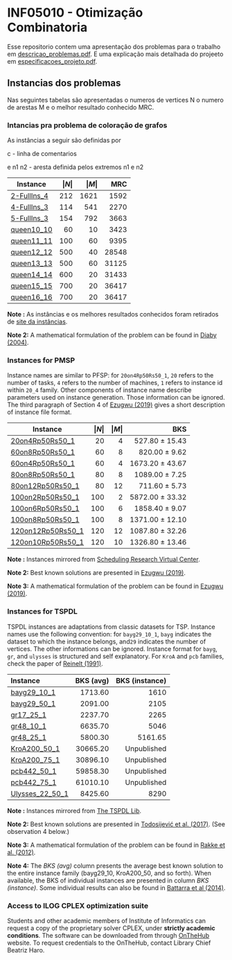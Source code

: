 # INF05010 - Otimização Combinatoria

Esse repositorio contem uma apresentação dos problemas para o trabalho em [descricao_problemas.pdf](descricao_problemas.pdf). E uma explicação mais detalhada do projeeto em  [especificacoes_projeto.pdf](especificacoes_projeto.pdf).

## Instancias dos problemas

Nas seguintes tabelas são apresentadas o numeros de vertices N o numero de arestas M e o melhor resultado conhecido MRC.
### Intancias pra problema de coloração de grafos

As instâncias a seguir são definidas por

c - linha de comentarios

e n1 n2 - aresta definida pelos extremos n1 e n2

| Instance | \|_N_\| | \|_M_\| | MRC|
|----------|-------:|---------:|------:|
|[2-FullIns_4](instances/CG/2-FullIns_4.col)      |212   |1621  |1592   |
|[4-FullIns_3](instances/CG/4-FullIns_3.cool)      |114   |541  |2270   |
|[5-FullIns_3](instances/CG/5-FullIns_3.col)      |154   | 792  |3663   |
|[queen10_10](instances/CG/queen10_10.col)      |60   |10  |3423   |
|[queen11_11](instances/CG/queen11_11.col)    |100  |60  |9395   |
|[queen12_12](instances/CG/queen12_12.col)    |500  |40  |28548  |
|[queen13_13](instances/CG/queen13_13.col)    |500  |60  |31125  |
|[queen14_14](instances/CG/queen14_14.col)    |600  |20  |31433  |
|[queen15_15](instances/CG/queen15_15.col)  |700  |20  |36417  |
|[queen16_16](instances/CG/queen16_16.col)  |700  |20  |36417  |


__Note :__ As instâncias e os melhores resultados conhecidos foram retirados de [site da instâncias](https://sites.google.com/site/graphcoloring/vertex-coloring).

__Note 2:__ A mathematical formulation of the problem can be found in [Diaby (2004)](https://pdfs.semanticscholar.org/8940/80ceb6e549e3ec5f54b7d775687c549a8d93.pdf).


### Instances for PMSP

Instance names are similar to PFSP: for ``20on4Rp50Rs50_1``, ``20`` refers to the number of tasks, ``4`` refers to the number of machines, ``1`` refers to instance id within ``20_4`` family. Other components of instance name describe parameters used on instance generation. Those information can be ignored.
The third paragraph of Section 4 of [Ezugwu (2019)](https://www.sciencedirect.com/science/article/pii/S0950705119300504) gives a short description of instance file format.

| Instance | \|_N_\| | \|_M_\| | BKS|
|----------|-------:|---------:|------:|
|[20on4Rp50Rs50_1  ](instances/pmsp/20on4Rp50Rs50_1.dat) | 20  | 4   |  527.80   ± 15.43   |
|[60on8Rp50Rs50_1  ](instances/pmsp/60on8Rp50Rs50_1.dat) | 60  | 8   |  820.00   ± 9.62    |
|[60on4Rp50Rs50_1  ](instances/pmsp/60on4Rp50Rs50_1.dat) | 60  | 4   |  1673.20  ± 43.67  |
|[80on8Rp50Rs50_1  ](instances/pmsp/80on8Rp50Rs50_1.dat) | 80  | 8   |  1089.00  ± 7.25   |
|[80on12Rp50Rs50_1 ](instances/pmsp/80on12Rp50Rs50_1.dat) | 80  | 12  |   711.60  ± 5.73   |
|[100on2Rp50Rs50_1 ](instances/pmsp/100on2Rp50Rs50_1.dat) | 100 | 2   |  5872.00  ± 33.32  |
|[100on6Rp50Rs50_1 ](instances/pmsp/100on6Rp50Rs50_1.dat) | 100 | 6   |  1858.40  ± 9.07   |
|[100on8Rp50Rs50_1 ](instances/pmsp/100on8Rp50Rs50_1.dat) | 100 | 8   |  1371.00  ± 12.10  |
|[120on12Rp50Rs50_1](instances/pmsp/120on12Rp50Rs50_1.dat) | 120 | 12  |   1087.80 ± 32.26 |
|[120on10Rp50Rs50_1](instances/pmsp/120on10Rp50Rs50_1.dat) | 120 | 10  |   1326.80 ± 13.46 |

__Note :__ Instances mirrored from [Scheduling Research Virtual Center](https://sites.wp.odu.edu/schedulingresearch/paper).

__Note 2:__ Best known solutions are presented in [Ezugwu (2019)](https://www.sciencedirect.com/science/article/pii/S0950705119300504).

__Note 3:__ A mathematical formulation of the problem can be found in [Ezugwu (2019)](https://www.sciencedirect.com/science/article/pii/S0950705119300504).


### Instances for TSPDL

TSPDL instances are adaptations from classic datasets for TSP. Instance names use the following convention: for ``bayg29_10_1``, ``bayg`` indicates the dataset to which the instance belongs, and``29`` indicates the number of vertices. The other informations can be ignored.
Instance format for ``bayg``, ``gr``, and ``ulysses`` is structured and self explanatory.
For ``KroA`` and ``pcb`` families, check the paper of [Reinelt (1991)](http://dx.doi.org/10.1287/ijoc.3.4.376).

| Instance | BKS (avg) | BKS (instance)|
|:---------|----------:|-----:|
|[bayg29_10_1    ](instances/tspdl/bayg29_10_1.dat)  |  1713.60     |  1610    |
|[bayg29_50_1    ](instances/tspdl/bayg29_50_1.dat)  |  2091.00     |  2105    |
|[gr17_25_1      ](instances/tspdl/gr17_25_1.dat)  |  2237.70       |  2265    |
|[gr48_10_1      ](instances/tspdl/gr48_10_1.dat)  |  6635.70       |  5046    |
|[gr48_25_1      ](instances/tspdl/gr48_25_1.dat)  |  5800.30       |  5161.65 |
|[KroA200_50_1   ](instances/tspdl/KroA200_50_1.dat)  |  30665.20   |  Unpublished  |
|[KroA200_75_1   ](instances/tspdl/KroA200_75_1.dat)  |  30896.10   |  Unpublished  |
|[pcb442_50_1    ](instances/tspdl/pcb442_50_1.dat)  |  59858.30    |  Unpublished  |
|[pcb442_75_1    ](instances/tspdl/pcb442_75_1.dat)  |  61010.10    |  Unpublished  |
|[Ulysses_22_50_1 ](instances/tspdl/ulysses22_50_1.dat)  |  8425.60  |  8290   |

__Note :__ Instances mirrored from [The TSPDL Lib](http://tspdl.jgr.no/).

__Note 2:__ Best known solutions are presented in [Todosijević et al. (2017)](https://link.springer.com/article/10.1007/s11590-014-0788-9). (See observation 4 below.)

__Note 3:__ A mathematical formulation of the problem can be found in [Rakke et al. (2012)](https://www.sciencedirect.com/science/article/pii/S0305048317300518).

__Note 4:__ The _BKS (avg)_ column presents the average best known solution to the entire instance family (bayg29_10, KroA200_50, and so forth). When available, the BKS of individual instances are presented in column _BKS (instance)_. Some individual results can also be found in [Battarra et al (2014)](https://www.sciencedirect.com/science/article/pii/S0377221713008655).

### Access to ILOG CPLEX optimization suite

Students and other academic members of Institute of Informatics can request a copy of the proprietary solver CPLEX, under __strictly academic conditions__. The software can be downloaded from through [OnTheHub](https://inf-ufrgs.onthehub.com/WebStore/Welcome.aspx) website. To request credentials to the OnTheHub, contact Library Chief Beatriz Haro.
